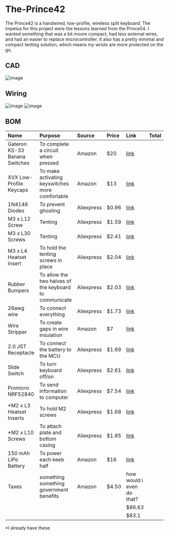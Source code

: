 # The-Prince42

The Prince42 is a handwired, low-profile, wireless split keyboard. The impetus for this project were the lessons learned from the Prince54. I wanted something that was a bit moore compact, had less external wires, and had an easier to replace microcontroller. It also has a pretty minimal and compact tenting solution, which means my wrists are more protected on the go.

## CAD
![image](https://github.com/user-attachments/assets/9a6cf34a-25c8-4738-9aa3-6dac07f41856)

## Wiring
![image](https://github.com/user-attachments/assets/5b49fce2-1a28-4607-9027-d6fb44437955)
![image](https://github.com/user-attachments/assets/efb41622-3946-4931-8752-e6d1a9140abf)

## BOM
| Name   | Purpose      | Source         | Price | Link | Total|
|:-------|:-------------|:---------------|:------|:------|:----------|
| Gateron KS-33 Banana Switches | To complete a circuit when pressed | Amazon | $20 |[link](https://www.amazon.com/gp/product/B0D22TVSZZ/ref=ox_sc_act_title_7?smid=A3TKBP5XSITCSE&psc=1 )|
| XVX Low-Profile Keycaps | To make activating keyswitches more comfortable | Amazon | $13 |[link](https://www.amazon.com/gp/product/B0DHZRD5H1/ref=ox_sc_act_title_2?smid=AFB5KTL5FE772&th=1)|
|1N4148 Diodes|To prevent ghosting|Aliexpress|$0.96|[link](https://www.aliexpress.com/item/3256806021685533.html?spm=a2g0o.cart.0.0.1e9838daxaHgEB&mp=1&pdp_npi=5%40dis%21USD%21USD%200.96%21USD%200.96%21%21USD%200.96%21%21%21%402101c67a17517354003041769e3ffd%2112000039153703488%21ct%21US%216369324848%21%211%210&_gl=1*dhohum*_gcl_aw*R0NMLjE3NDg2NDY3NzguQ2p3S0NBandydVhCQmhBckVpd0FDQlJ0SGY0Y1FsdERxTktaektpTjZvQXhCbXFSMlVYNXRxb3pmckRVNE92VTQ4VkNDU2xpWFhZYlFob0NZMzRRQXZEX0J3RQ..*_gcl_dc*R0NMLjE3NDg2NDY3NzguQ2p3S0NBandydVhCQmhBckVpd0FDQlJ0SGY0Y1FsdERxTktaektpTjZvQXhCbXFSMlVYNXRxb3pmckRVNE92VTQ4VkNDU2xpWFhZYlFob0NZMzRRQXZEX0J3RQ..*_gcl_au*Mjc3OTY4OTE5LjE3NDcyNzI0MDM.*_ga*MTg4Nzg1MzEwLjE3NTE2Njc3MDQ.*_ga_VED1YSGNC7*czE3NTE3MzM0MjkkbzMkZzEkdDE3NTE3MzU0MDEkajYwJGwwJGgw)|
| M3 x L12 Screw| Tenting | Aliexpress | $1.59 |[link](https://www.aliexpress.com/item/2255800598515019.html?spm=a2g0o.cart.0.0.6b6638daq4cyGf&mp=1&pdp_npi=5%40dis%21USD%21USD%201.63%21USD%201.59%21%21USD%201.59%21%21%21%402103247417516677501702212e7532%2112000036122606126%21ct%21US%216369324848%21%211%210&_gl=1*1gflyaa*_gcl_aw*R0NMLjE3NDg2NDY3NzguQ2p3S0NBandydVhCQmhBckVpd0FDQlJ0SGY0Y1FsdERxTktaektpTjZvQXhCbXFSMlVYNXRxb3pmckRVNE92VTQ4VkNDU2xpWFhZYlFob0NZMzRRQXZEX0J3RQ..*_gcl_dc*R0NMLjE3NDg2NDY3NzguQ2p3S0NBandydVhCQmhBckVpd0FDQlJ0SGY0Y1FsdERxTktaektpTjZvQXhCbXFSMlVYNXRxb3pmckRVNE92VTQ4VkNDU2xpWFhZYlFob0NZMzRRQXZEX0J3RQ..*_gcl_au*Mjc3OTY4OTE5LjE3NDcyNzI0MDM.*_ga*MTg4Nzg1MzEwLjE3NTE2Njc3MDQ.*_ga_VED1YSGNC7*czE3NTE2Njc3MDMkbzEkZzEkdDE3NTE2Njc3NTEkajEyJGwwJGgw)|
| M3 x L30 Screws | Tenting | Aliexpress | $2.41 |[link](https://www.aliexpress.com/item/2255800598515019.html?spm=a2g0o.cart.0.0.6b6638daq4cyGf&mp=1&pdp_npi=5%40dis%21USD%21USD%202.49%21USD%202.41%21%21USD%202.41%21%21%21%402103247417516677501702212e7532%2112000036122606133%21ct%21US%216369324848%21%211%210&_gl=1*1gflyaa*_gcl_aw*R0NMLjE3NDg2NDY3NzguQ2p3S0NBandydVhCQmhBckVpd0FDQlJ0SGY0Y1FsdERxTktaektpTjZvQXhCbXFSMlVYNXRxb3pmckRVNE92VTQ4VkNDU2xpWFhZYlFob0NZMzRRQXZEX0J3RQ..*_gcl_dc*R0NMLjE3NDg2NDY3NzguQ2p3S0NBandydVhCQmhBckVpd0FDQlJ0SGY0Y1FsdERxTktaektpTjZvQXhCbXFSMlVYNXRxb3pmckRVNE92VTQ4VkNDU2xpWFhZYlFob0NZMzRRQXZEX0J3RQ..*_gcl_au*Mjc3OTY4OTE5LjE3NDcyNzI0MDM.*_ga*MTg4Nzg1MzEwLjE3NTE2Njc3MDQ.*_ga_VED1YSGNC7*czE3NTE2Njc3MDMkbzEkZzEkdDE3NTE2Njc3NTEkajEyJGwwJGgw)|
|M3 x L4 Heatset Insert|To hold the tenting screws in place|Aliexpress|$2.04|[link](https://www.aliexpress.com/item/3256803396040989.html?spm=a2g0o.cart.0.0.1e9838da38rWg8&mp=1&pdp_npi=5%40dis%21USD%21USD%202.28%21USD%202.04%21%21USD%202.04%21%21%21%40210318e817517340537932282e1693%2112000026370649758%21ct%21US%216369324848%21%211%210&_gl=1*1ylspev*_gcl_aw*R0NMLjE3NDg2NDY3NzguQ2p3S0NBandydVhCQmhBckVpd0FDQlJ0SGY0Y1FsdERxTktaektpTjZvQXhCbXFSMlVYNXRxb3pmckRVNE92VTQ4VkNDU2xpWFhZYlFob0NZMzRRQXZEX0J3RQ..*_gcl_dc*R0NMLjE3NDg2NDY3NzguQ2p3S0NBandydVhCQmhBckVpd0FDQlJ0SGY0Y1FsdERxTktaektpTjZvQXhCbXFSMlVYNXRxb3pmckRVNE92VTQ4VkNDU2xpWFhZYlFob0NZMzRRQXZEX0J3RQ..*_gcl_au*Mjc3OTY4OTE5LjE3NDcyNzI0MDM.*_ga*MTg4Nzg1MzEwLjE3NTE2Njc3MDQ.*_ga_VED1YSGNC7*czE3NTE3MzM0MjkkbzMkZzEkdDE3NTE3MzQwNDIkajMyJGwwJGgw)|
| Rubber Bumpers | To allow the two halves of the keyboard to communicate | Aliexpress | $2.03 |[link](https://www.aliexpress.com/item/3256807001730403.html?spm=a2g0o.cart.0.0.6b6638daq4cyGf&mp=1&pdp_npi=5%40dis%21USD%21USD%204.07%21USD%202.03%21%21USD%202.03%21%21%21%402103247417516677501702212e7532%2112000039741245028%21ct%21US%216369324848%21%211%210&_gl=1*1lnn9fa*_gcl_aw*R0NMLjE3NDg2NDY3NzguQ2p3S0NBandydVhCQmhBckVpd0FDQlJ0SGY0Y1FsdERxTktaektpTjZvQXhCbXFSMlVYNXRxb3pmckRVNE92VTQ4VkNDU2xpWFhZYlFob0NZMzRRQXZEX0J3RQ..*_gcl_dc*R0NMLjE3NDg2NDY3NzguQ2p3S0NBandydVhCQmhBckVpd0FDQlJ0SGY0Y1FsdERxTktaektpTjZvQXhCbXFSMlVYNXRxb3pmckRVNE92VTQ4VkNDU2xpWFhZYlFob0NZMzRRQXZEX0J3RQ..*_gcl_au*Mjc3OTY4OTE5LjE3NDcyNzI0MDM.*_ga*MTg4Nzg1MzEwLjE3NTE2Njc3MDQ.*_ga_VED1YSGNC7*czE3NTE2Njc3MDMkbzEkZzEkdDE3NTE2Njc5ODMkajUzJGwwJGgw)|
| 26awg wire | To connect everything | Aliexpress | $1.73 |[link](https://www.aliexpress.com/item/3256805135541457.html?spm=a2g0o.cart.0.0.6b6638daq4cyGf&mp=1&pdp_npi=5%40dis%21USD%21USD%202.72%21USD%202.53%21%21USD%202.53%21%21%21%402103247417516677501702212e7532%2112000041482104473%21ct%21US%216369324848%21%211%210&_gl=1*dj12ts*_gcl_aw*R0NMLjE3NDg2NDY3NzguQ2p3S0NBandydVhCQmhBckVpd0FDQlJ0SGY0Y1FsdERxTktaektpTjZvQXhCbXFSMlVYNXRxb3pmckRVNE92VTQ4VkNDU2xpWFhZYlFob0NZMzRRQXZEX0J3RQ..*_gcl_dc*R0NMLjE3NDg2NDY3NzguQ2p3S0NBandydVhCQmhBckVpd0FDQlJ0SGY0Y1FsdERxTktaektpTjZvQXhCbXFSMlVYNXRxb3pmckRVNE92VTQ4VkNDU2xpWFhZYlFob0NZMzRRQXZEX0J3RQ..*_gcl_au*Mjc3OTY4OTE5LjE3NDcyNzI0MDM.*_ga*MTg4Nzg1MzEwLjE3NTE2Njc3MDQ.*_ga_VED1YSGNC7*czE3NTE2Njc3MDMkbzEkZzEkdDE3NTE2NjgwMzIkajQkbDAkaDA.)|
|Wire Stripper|To create gaps in wire insulation|Amazon|$7|[link](https://www.amazon.com/gp/product/B07D25N45F/ref=ox_sc_act_title_5?smid=ATB7GMXHTWNOH&psc=1)|
| 2.0 JST Receptacle | To connect the battery to the MCU | Aliexpress | $1.69 |[link](https://www.aliexpress.com/item/3256803204628036.html?spm=a2g0o.cart.0.0.6b6638daq4cyGf&mp=1&pdp_npi=5%40dis%21USD%21USD%201.74%21USD%201.69%21%21USD%201.69%21%21%21%402103247417516677501702212e7532%2112000025564240286%21ct%21US%216369324848%21%211%210&_gl=1*kjoaut*_gcl_aw*R0NMLjE3NDg2NDY3NzguQ2p3S0NBandydVhCQmhBckVpd0FDQlJ0SGY0Y1FsdERxTktaektpTjZvQXhCbXFSMlVYNXRxb3pmckRVNE92VTQ4VkNDU2xpWFhZYlFob0NZMzRRQXZEX0J3RQ..*_gcl_dc*R0NMLjE3NDg2NDY3NzguQ2p3S0NBandydVhCQmhBckVpd0FDQlJ0SGY0Y1FsdERxTktaektpTjZvQXhCbXFSMlVYNXRxb3pmckRVNE92VTQ4VkNDU2xpWFhZYlFob0NZMzRRQXZEX0J3RQ..*_gcl_au*Mjc3OTY4OTE5LjE3NDcyNzI0MDM.*_ga*MTg4Nzg1MzEwLjE3NTE2Njc3MDQ.*_ga_VED1YSGNC7*czE3NTE2Njc3MDMkbzEkZzEkdDE3NTE2NjgxMDIkajU5JGwwJGgw)|
|Slide Switch|To turn keyboard off/on|Aliexpress|$2.61|[link](https://www.aliexpress.com/item/3256803752541650.html?spm=a2g0o.cart.0.0.6b6638daq4cyGf&mp=1&pdp_npi=5%40dis%21USD%21USD%202.71%21USD%202.61%21%21USD%202.61%21%21%21%402103247417516677501702212e7532%2112000027515454290%21ct%21US%216369324848%21%211%210&_gl=1*16lrkdf*_gcl_aw*R0NMLjE3NDg2NDY3NzguQ2p3S0NBandydVhCQmhBckVpd0FDQlJ0SGY0Y1FsdERxTktaektpTjZvQXhCbXFSMlVYNXRxb3pmckRVNE92VTQ4VkNDU2xpWFhZYlFob0NZMzRRQXZEX0J3RQ..*_gcl_dc*R0NMLjE3NDg2NDY3NzguQ2p3S0NBandydVhCQmhBckVpd0FDQlJ0SGY0Y1FsdERxTktaektpTjZvQXhCbXFSMlVYNXRxb3pmckRVNE92VTQ4VkNDU2xpWFhZYlFob0NZMzRRQXZEX0J3RQ..*_gcl_au*Mjc3OTY4OTE5LjE3NDcyNzI0MDM.*_ga*MTg4Nzg1MzEwLjE3NTE2Njc3MDQ.*_ga_VED1YSGNC7*czE3NTE2Njc3MDMkbzEkZzEkdDE3NTE2NjgxMDIkajU5JGwwJGgw)|
|Promicro NRF52840|To send information to computer|Aliexpress|$7.54|[link](https://www.aliexpress.com/item/3256803752541650.html?spm=a2g0o.cart.0.0.6b6638daq4cyGf&mp=1&pdp_npi=5%40dis%21USD%21USD%202.71%21USD%202.61%21%21USD%202.61%21%21%21%402103247417516677501702212e7532%2112000027515454290%21ct%21US%216369324848%21%211%210&_gl=1*16lrkdf*_gcl_aw*R0NMLjE3NDg2NDY3NzguQ2p3S0NBandydVhCQmhBckVpd0FDQlJ0SGY0Y1FsdERxTktaektpTjZvQXhCbXFSMlVYNXRxb3pmckRVNE92VTQ4VkNDU2xpWFhZYlFob0NZMzRRQXZEX0J3RQ..*_gcl_dc*R0NMLjE3NDg2NDY3NzguQ2p3S0NBandydVhCQmhBckVpd0FDQlJ0SGY0Y1FsdERxTktaektpTjZvQXhCbXFSMlVYNXRxb3pmckRVNE92VTQ4VkNDU2xpWFhZYlFob0NZMzRRQXZEX0J3RQ..*_gcl_au*Mjc3OTY4OTE5LjE3NDcyNzI0MDM.*_ga*MTg4Nzg1MzEwLjE3NTE2Njc3MDQ.*_ga_VED1YSGNC7*czE3NTE2Njc3MDMkbzEkZzEkdDE3NTE2NjgxMDIkajU5JGwwJGgw)|
|*M2 x L3 Heatset Inserts|To hold M2 screws|Aliexpress|$1.68|[link](https://www.aliexpress.us/item/3256803396040989.html?spm=a2g0o.productlist.main.1.142eBx1sBx1srC&algo_pvid=d1c9a886-47f8-40ca-a0f6-432972418c73&algo_exp_id=d1c9a886-47f8-40ca-a0f6-432972418c73-0&pdp_ext_f=%7B%22order%22%3A%2218601%22%2C%22eval%22%3A%221%22%7D&pdp_npi=4%40dis%21USD%211.88%211.68%21%21%211.88%211.68%21%402101d9ef17517356611844174e8437%2112000026370649721%21sea%21US%216369324848%21X&curPageLogUid=SKHPwsgnQdZG&utparam-url=scene%3Asearch%7Cquery_from%3A)|
|*M2 x  L10 Screws|To attach plate and bottom casing|Aliexpress|$1.85|[link](https://www.aliexpress.us/item/2255801062616407.html?spm=a2g0o.productlist.main.2.12d3c14e3EAOkk&algo_pvid=f52a757f-0936-4e71-b9b4-2794cd6ae466&algo_exp_id=f52a757f-0936-4e71-b9b4-2794cd6ae466-1&pdp_ext_f=%7B%22order%22%3A%221026%22%2C%22eval%22%3A%221%22%7D&pdp_npi=4%40dis%21USD%211.60%211.55%21%21%211.60%211.55%21%40210318c317517357251142457ecbf5%2112000034160900239%21sea%21US%216369324848%21X&curPageLogUid=1So89qBmgCSc&utparam-url=scene%3Asearch%7Cquery_from%3A)|
|150 mAh LiPo Battery|To power each keeb half|Amazon|$16|[link](https://www.amazon.com/gp/product/B0CNLP3RH6/ref=ox_sc_act_title_5?smid=A1L20YI3FVY1RX&psc=1)|
|Taxes|something something government benefits|Amazon|$4.50|how would i even do that?|
|||||$86.63|
|||||$83.1|
*I already have these
